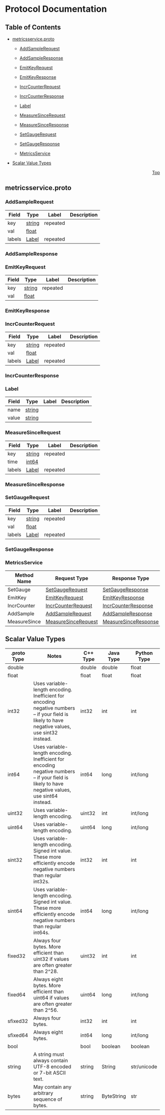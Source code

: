 # Protocol Documentation
<a name="top"></a>

## Table of Contents

- [metricsservice.proto](#metricsservice.proto)
    - [AddSampleRequest](#spire.common.hostservices.AddSampleRequest)
    - [AddSampleResponse](#spire.common.hostservices.AddSampleResponse)
    - [EmitKeyRequest](#spire.common.hostservices.EmitKeyRequest)
    - [EmitKeyResponse](#spire.common.hostservices.EmitKeyResponse)
    - [IncrCounterRequest](#spire.common.hostservices.IncrCounterRequest)
    - [IncrCounterResponse](#spire.common.hostservices.IncrCounterResponse)
    - [Label](#spire.common.hostservices.Label)
    - [MeasureSinceRequest](#spire.common.hostservices.MeasureSinceRequest)
    - [MeasureSinceResponse](#spire.common.hostservices.MeasureSinceResponse)
    - [SetGaugeRequest](#spire.common.hostservices.SetGaugeRequest)
    - [SetGaugeResponse](#spire.common.hostservices.SetGaugeResponse)
  
  
  
    - [MetricsService](#spire.common.hostservices.MetricsService)
  

- [Scalar Value Types](#scalar-value-types)



<a name="metricsservice.proto"></a>
<p align="right"><a href="#top">Top</a></p>

## metricsservice.proto



<a name="spire.common.hostservices.AddSampleRequest"></a>

### AddSampleRequest



| Field | Type | Label | Description |
| ----- | ---- | ----- | ----------- |
| key | [string](#string) | repeated |  |
| val | [float](#float) |  |  |
| labels | [Label](#spire.common.hostservices.Label) | repeated |  |






<a name="spire.common.hostservices.AddSampleResponse"></a>

### AddSampleResponse







<a name="spire.common.hostservices.EmitKeyRequest"></a>

### EmitKeyRequest



| Field | Type | Label | Description |
| ----- | ---- | ----- | ----------- |
| key | [string](#string) | repeated |  |
| val | [float](#float) |  |  |






<a name="spire.common.hostservices.EmitKeyResponse"></a>

### EmitKeyResponse







<a name="spire.common.hostservices.IncrCounterRequest"></a>

### IncrCounterRequest



| Field | Type | Label | Description |
| ----- | ---- | ----- | ----------- |
| key | [string](#string) | repeated |  |
| val | [float](#float) |  |  |
| labels | [Label](#spire.common.hostservices.Label) | repeated |  |






<a name="spire.common.hostservices.IncrCounterResponse"></a>

### IncrCounterResponse







<a name="spire.common.hostservices.Label"></a>

### Label



| Field | Type | Label | Description |
| ----- | ---- | ----- | ----------- |
| name | [string](#string) |  |  |
| value | [string](#string) |  |  |






<a name="spire.common.hostservices.MeasureSinceRequest"></a>

### MeasureSinceRequest



| Field | Type | Label | Description |
| ----- | ---- | ----- | ----------- |
| key | [string](#string) | repeated |  |
| time | [int64](#int64) |  |  |
| labels | [Label](#spire.common.hostservices.Label) | repeated |  |






<a name="spire.common.hostservices.MeasureSinceResponse"></a>

### MeasureSinceResponse







<a name="spire.common.hostservices.SetGaugeRequest"></a>

### SetGaugeRequest



| Field | Type | Label | Description |
| ----- | ---- | ----- | ----------- |
| key | [string](#string) | repeated |  |
| val | [float](#float) |  |  |
| labels | [Label](#spire.common.hostservices.Label) | repeated |  |






<a name="spire.common.hostservices.SetGaugeResponse"></a>

### SetGaugeResponse






 

 

 


<a name="spire.common.hostservices.MetricsService"></a>

### MetricsService


| Method Name | Request Type | Response Type | Description |
| ----------- | ------------ | ------------- | ------------|
| SetGauge | [SetGaugeRequest](#spire.common.hostservices.SetGaugeRequest) | [SetGaugeResponse](#spire.common.hostservices.SetGaugeResponse) |  |
| EmitKey | [EmitKeyRequest](#spire.common.hostservices.EmitKeyRequest) | [EmitKeyResponse](#spire.common.hostservices.EmitKeyResponse) |  |
| IncrCounter | [IncrCounterRequest](#spire.common.hostservices.IncrCounterRequest) | [IncrCounterResponse](#spire.common.hostservices.IncrCounterResponse) |  |
| AddSample | [AddSampleRequest](#spire.common.hostservices.AddSampleRequest) | [AddSampleResponse](#spire.common.hostservices.AddSampleResponse) |  |
| MeasureSince | [MeasureSinceRequest](#spire.common.hostservices.MeasureSinceRequest) | [MeasureSinceResponse](#spire.common.hostservices.MeasureSinceResponse) |  |

 



## Scalar Value Types

| .proto Type | Notes | C++ Type | Java Type | Python Type |
| ----------- | ----- | -------- | --------- | ----------- |
| <a name="double" /> double |  | double | double | float |
| <a name="float" /> float |  | float | float | float |
| <a name="int32" /> int32 | Uses variable-length encoding. Inefficient for encoding negative numbers – if your field is likely to have negative values, use sint32 instead. | int32 | int | int |
| <a name="int64" /> int64 | Uses variable-length encoding. Inefficient for encoding negative numbers – if your field is likely to have negative values, use sint64 instead. | int64 | long | int/long |
| <a name="uint32" /> uint32 | Uses variable-length encoding. | uint32 | int | int/long |
| <a name="uint64" /> uint64 | Uses variable-length encoding. | uint64 | long | int/long |
| <a name="sint32" /> sint32 | Uses variable-length encoding. Signed int value. These more efficiently encode negative numbers than regular int32s. | int32 | int | int |
| <a name="sint64" /> sint64 | Uses variable-length encoding. Signed int value. These more efficiently encode negative numbers than regular int64s. | int64 | long | int/long |
| <a name="fixed32" /> fixed32 | Always four bytes. More efficient than uint32 if values are often greater than 2^28. | uint32 | int | int |
| <a name="fixed64" /> fixed64 | Always eight bytes. More efficient than uint64 if values are often greater than 2^56. | uint64 | long | int/long |
| <a name="sfixed32" /> sfixed32 | Always four bytes. | int32 | int | int |
| <a name="sfixed64" /> sfixed64 | Always eight bytes. | int64 | long | int/long |
| <a name="bool" /> bool |  | bool | boolean | boolean |
| <a name="string" /> string | A string must always contain UTF-8 encoded or 7-bit ASCII text. | string | String | str/unicode |
| <a name="bytes" /> bytes | May contain any arbitrary sequence of bytes. | string | ByteString | str |

